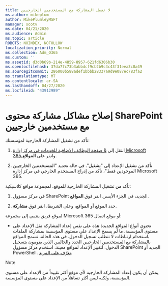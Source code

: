 ```yaml
---
title: لا تعمل المشاركة مع المستخدمين الخارجيين
ms.author: mikeplum
author: MikePlumleyMSFT
manager: scotv
ms.date: 04/21/2020
ms.audience: Admin
ms.topic: article
ROBOTS: NOINDEX, NOFOLLOW
localization_priority: Normal
ms.collection: Adm_O365
ms.custom: ''
ms.assetid: d3d0b69b-214e-4859-8957-621fd6306b30
ms.openlocfilehash: 37da77c73b3abbdcf9cb2b9c4c43f31eea3c0a49
ms.sourcegitcommit: 286000b588adef1bbbb28337a9d9e087ec783fa2
ms.translationtype: MT
ms.contentlocale: ar-SA
ms.lasthandoff: 04/27/2020
ms.locfileid: "43912989"
---
```

# <a name="fix-problems-sharing-sharepoint-content-with-external-users"></a>إصلاح مشاكل مشاركة محتوى SharePoint مع مستخدمين خارجيين

تأكد من تشغيل المشاركة الخارجية لمؤسستك:
  
1. انتقل إلى [ &amp; صفحة الوظائف الإضافية للخدمات في مركز إدارة Microsoft 365،](https://portal.office.com/adminportal/home#/Settings/ServicesAndAddIns)وانقر على **المواقع**.
    
2. تأكد من تشغيل الإعداد إلى "تشغيل". في حالة تحديد "المستخدمين الخارجيين الموجودين فقط"، تأكد من إدراج المستخدم الخارجي في مركز إدارة Microsoft 365.
    
تأكد من تشغيل المشاركة الخارجية للموقع. لمجموعة مواقع كلاسيكية:
  
1. في مركز مسؤول SharePoint الجديد، في الجزء الأيسر، انقر فوق **المواقع**.
    
2. حدد الموقع أو المواقع، وعلى الشريط، انقر فوق **مشاركة**.
    
لموقع فريق ينتمي إلى مجموعة Microsoft 365 أو موقع اتصال:
  
- تحتوي أنواع المواقع الجديدة هذه على نفس إعداد المشاركة مثل الإعداد على مستوى المؤسسة، ما لم يسمح الإعداد على مستوى المؤسسة بمشاركة الملفات باستخدام ارتباطات لا تتطلب تسجيل الدخول. في هذه الحالة، تسمح المواقع بالمشاركة مع المستخدمين الخارجيين الجدد والحاليين الذين يقومون بتسجيل الدخول. لتغيير الإعداد لمواقع معينة، استخدم مركز مسؤول SharePoint الجديد أو PowerShell. [تعرّف على المزيد](https://go.microsoft.com/fwlink/?linkid=871863).
    
> [!NOTE]
> يمكن أن يكون إعداد المشاركة الخارجية لأي موقع أكثر تقييداً من الإعداد على مستوى المؤسسة، ولكنه ليس أكثر تساهلاً من الإعداد على مستوى المؤسسة. 
  


